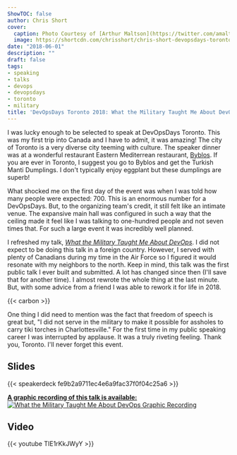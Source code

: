 ```yaml
---
ShowTOC: false
author: Chris Short
cover:
  caption: Photo Courtesy of [Arthur Maltson](https://twitter.com/amaltson)
  image: https://shortcdn.com/chrisshort/chris-short-devopsdays-toronto-2018.jpg
date: "2018-06-01"
description: ""
draft: false
tags:
- speaking
- talks
- devops
- devopsdays
- toronto
- military
title: 'DevOpsDays Toronto 2018: What the Military Taught Me About DevOps'
---
```


I was lucky enough to be selected to speak at DevOpsDays Toronto. This was my first trip into Canada and I have to admit, it was amazing! The city of Toronto is a very diverse city teeming with culture. The speaker dinner was at a wonderful restaurant Eastern Mediterrean restaurant, [Byblos](http://byblostoronto.com/). If you are ever in Toronto, I suggest you go to Byblos and get the Turkish Manti Dumplings. I don't typically enjoy eggplant but these dumplings are superb!


What shocked me on the first day of the event was when I was told how many people were expected: 700. This is an enormous number for a DevOpsDays. But, to the organizing team's credit, it still felt like an intimate venue. The expansive main hall was configured in such a way that the ceiling made it feel like I was talking to one-hundred people and not seven times that. For such a large event it was incredibly well planned.

I refreshed my talk, [*What the Military Taught Me About DevOps*](/abstracts/what-the-military-taught-me-about-devops/). I did not expect to be doing this talk in a foreign country. However, I served with plenty of Canadians during my time in the Air Force so I figured it would resonate with my neighbors to the north. Keep in mind, this talk was the first public talk I ever built and submitted. A lot has changed since then (I'll save that for another time). I almost rewrote the whole thing at the last minute. But, with some advice from a friend I was able to rework it for life in 2018.

{{< carbon >}}

One thing I did need to mention was the fact that freedom of speech is great but, "I did not serve in the military to make it possible for assholes to carry tiki torches in Charlottesville." For the first time in my public speaking career I was interrupted by applause. It was a truly riveting feeling. Thank you, Toronto. I'll never forget this event.

## Slides

{{< speakerdeck fe9b2a9711ec4e6a9fac37f0f04c25a6 >}}

[**A graphic recording of this talk is available:** ![What the Military Taught Me About DevOps Graphic Recording](https://shortcdn.com/chrisshort/devopsdaysto_may30_2018_chrisshort.jpg)](/drawings/devopsdays-toronto-2018-graphic-recording/)

## Video

{{< youtube TIE1rKkJWyY >}}
